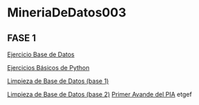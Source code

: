 # MineriaDeDatos003
## FASE 1 
[Ejercicio Base de Datos](https://github.com/AranzaEsteban/Mineria-de-datos/blob/main/Ej1_BasesDatos_Equipo_1.pdf)

[Ejercicios Básicos de Python](https://github.com/Oscarcarg/MineriaDeDatos003/blob/main/Ej_Python_1941600.ipynb)

[Limpieza de Base de Datos (base 1)](https://github.com/AranzaEsteban/Mineria-de-datos/blob/main/Ej_Limpieza_01.ipynb)

[Limpieza de Base de Datos (base 2)](https://github.com/AranzaEsteban/Mineria-de-datos/blob/main/Ej_Limpieza(base2)_01.ipynb)
[Primer Avande del PIA](https://github.com/AranzaEsteban/Mineria-de-datos/blob/main/Avance_PIA_Equipo1%20(1).ipynb)
etgef
